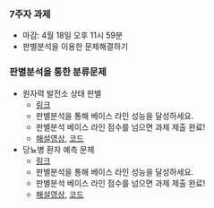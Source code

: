 
### 7주자 과제
- 마감: 4월 18일 오후 11시 59분
- 판별분석을 이용한 문제해결하기

### 판별분석을 통한 분류문제 
- 원자력 발전소 상태 판별  
  - [링크](https://www.kaggle.com/c/2021-ml-p5/overview)
  - 판별분석을 통해 베이스 라인 성능을 달성하세요.
  - 판별분석 베이스 라인 점수를 넘으면 과제 제출 완료!
  - [해설영상](https://youtu.be/1dr2Jo-yHKY), [코드]()
- 당뇨병 환자 예측 문제 
  - [링크](https://www.kaggle.com/t/4c134108322745ea8696fe62aff5aa3a)
  - 판별분석을 통해 베이스 라인 성능을 달성하세요.
  - 판별분석 베이스 라인 점수를 넘으면 과제 제출 완료!
  - [해설영상](https://youtu.be/H3vGRmrU6xU), [코드]()




